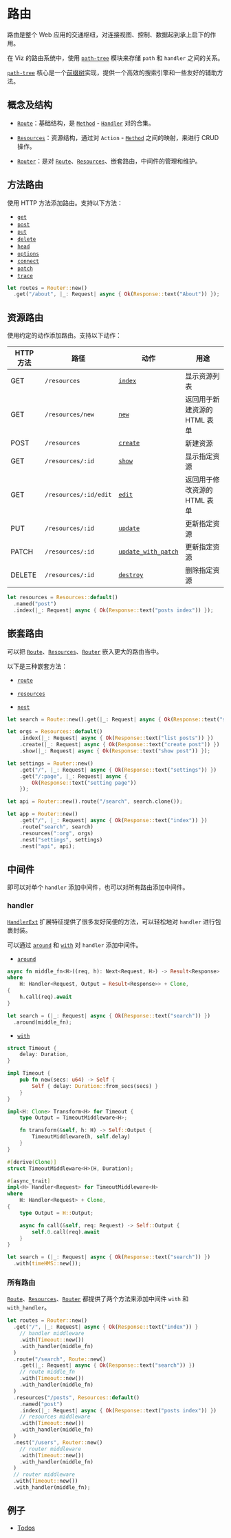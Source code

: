 # 路由

路由是整个 Web 应用的交通枢纽，对连接视图、控制、数据起到承上启下的作用。

在 Viz 的路由系统中，使用 [`path-tree`] 模块来存储 `path` 和 `handler` 之间的关系。

[`path-tree`] 核心是一个[前缀树]实现，提供一个高效的搜索引擎和一些友好的辅助方法。

## 概念及结构

- [`Route`]：基础结构，是 [`Method`] - [`Handler`] 对的合集。

- [`Resources`]：资源结构，通过对 `Action` - [`Method`] 之间的映射，来进行 CRUD 操作。

- [`Router`]：是对 [`Route`]、[`Resources`]、嵌套路由，中间件的管理和维护。

## 方法路由

使用 HTTP 方法添加路由。支持以下方法：

- [`get`][router.get]
- [`post`][router.post]
- [`put`][router.put]
- [`delete`][router.delete]
- [`head`][router.head]
- [`options`][router.options]
- [`connect`][router.connect]
- [`patch`][router.patch]
- [`trace`][router.trace]

```rust
let routes = Router::new()
  .get("/about", |_: Request| async { Ok(Response::text("About")) });
```

## 资源路由

使用约定的动作添加路由。支持以下动作：

| HTTP 方法 | 路径                  | 动作                                               | 用途                         |
| --------- | --------------------- | -------------------------------------------------- | ---------------------------- |
| GET       | `/resources`          | [`index`][resources.index]                         | 显示资源列表                 |
| GET       | `/resources/new`      | [`new`][resources.new]                             | 返回用于新建资源的 HTML 表单 |
| POST      | `/resources`          | [`create`][resources.create]                       | 新建资源                     |
| GET       | `/resources/:id`      | [`show`][resources.show]                           | 显示指定资源                 |
| GET       | `/resources/:id/edit` | [`edit`][resources.edit]                           | 返回用于修改资源的 HTML 表单 |
| PUT       | `/resources/:id`      | [`update`][resources.update]                       | 更新指定资源                 |
| PATCH     | `/resources/:id`      | [`update_with_patch`][resources.update_with_patch] | 更新指定资源                 |
| DELETE    | `/resources/:id`      | [`destroy`][resources.destroy]                     | 删除指定资源                 |

```rust
let resources = Resources::default()
  .named("post")
  .index(|_: Request| async { Ok(Response::text("posts index")) });
```

## 嵌套路由

可以把 [`Route`]、[`Resources`]、[`Router`] 嵌入更大的路由当中。

以下是三种嵌套方法：

- [`route`][router.route]

- [`resources`][router.resources]

- [`nest`][router.nest]

```rust
let search = Route::new().get(|_: Request| async { Ok(Response::text("search")) });

let orgs = Resources::default()
    .index(|_: Request| async { Ok(Response::text("list posts")) })
    .create(|_: Request| async { Ok(Response::text("create post")) })
    .show(|_: Request| async { Ok(Response::text("show post")) });

let settings = Router::new()
    .get("/", |_: Request| async { Ok(Response::text("settings")) })
    .get("/:page", |_: Request| async {
        Ok(Response::text("setting page"))
    });

let api = Router::new().route("/search", search.clone());

let app = Router::new()
    .get("/", |_: Request| async { Ok(Response::text("index")) })
    .route("search", search)
    .resources(":org", orgs)
    .nest("settings", settings)
    .nest("api", api);
```

## 中间件

即可以对单个 `handler` 添加中间件，也可以对所有路由添加中间件。

### handler

[`HandlerExt`] 扩展特征提供了很多友好简便的方法，可以轻松地对 `handler` 进行包裹封装。

可以通过 [`around`][handlerext.around] 和 [`with`][handlerext.with] 对 `handler`
添加中间件。

- [`around`][handlerext.around]

```rust
async fn middle_fn<H>((req, h): Next<Request, H>) -> Result<Response>
where
    H: Handler<Request, Output = Result<Response>> + Clone,
{
    h.call(req).await
}

let search = (|_: Request| async { Ok(Response::text("search")) })
  .around(middle_fn);
```

- [`with`][handlerext.with]

```rust
struct Timeout {
    delay: Duration,
}

impl Timeout {
    pub fn new(secs: u64) -> Self {
        Self { delay: Duration::from_secs(secs) }
    }
}

impl<H: Clone> Transform<H> for Timeout {
    type Output = TimeoutMiddleware<H>;

    fn transform(&self, h: H) -> Self::Output {
        TimeoutMiddleware(h, self.delay)
    }
}

#[derive(Clone)]
struct TimeoutMiddleware<H>(H, Duration);

#[async_trait]
impl<H> Handler<Request> for TimeoutMiddleware<H>
where
    H: Handler<Request> + Clone,
{
    type Output = H::Output;

    async fn call(&self, req: Request) -> Self::Output {
        self.0.call(req).await
    }
}

let search = (|_: Request| async { Ok(Response::text("search")) })
  .with(timeHMS::new());
```

### 所有路由

[`Route`]、[`Resources`]、[`Router`] 都提供了两个方法来添加中间件 `with` 和 `with_handler`。

```rust
let routes = Router::new()
  .get("/", |_: Request| async { Ok(Response::text("index")) }
    // handler middleware
    .with(Timeout::new())
    .with_handler(middle_fn)
  )
  .route("/search", Route::new()
    .get(|_: Request| async { Ok(Response::text("search")) })
    // route middle_fn
    .with(Timeout::new())
    .with_handler(middle_fn)
  )
  .resources("/posts", Resources::default()
    .named("post")
    .index(|_: Request| async { Ok(Response::text("posts index")) })
    // resources middleware
    .with(Timeout::new())
    .with_handler(middle_fn)
  )
  .nest("/users", Router::new()
    // router middleware
    .with(Timeout::new())
    .with_handler(middle_fn)
  )
  // router middleware
  .with(Timeout::new())
  .with_handler(middle_fn);
```

## 例子 

* [Todos]

[`path-tree`]: https://github.com/viz-rs/path-tree
[前缀树]: https://en.wikipedia.org/wiki/Trie
[`route`]: https://docs.rs/viz/latest/viz/struct.Route.html
[`resources`]: https://docs.rs/viz/latest/viz/struct.Resources.html
[`router`]: https://docs.rs/viz/latest/viz/struct.Router.html
[`method`]: https://docs.rs/viz/latest/viz/struct.Method.html
[`handler`]: https://docs.rs/viz/latest/viz/handler/trait.Handler.html
[`handlerext`]: https://docs.rs/viz/latest/viz/handler/trait.HandlerExt.html
[handlerext.around]: https://docs.rs/viz/latest/viz/trait.HandlerExt.html#method.around
[handlerext.with]: https://docs.rs/viz/latest/viz/trait.HandlerExt.html#method.with
[handlerext.with_fn]: https://docs.rs/viz/latest/viz/trait.HandlerExt.html#method.with_fn
[router.get]: https://docs.rs/viz/latest/viz/struct.Router.html#method.get
[router.post]: https://docs.rs/viz/latest/viz/struct.Router.html#method.post
[router.put]: https://docs.rs/viz/latest/viz/struct.Router.html#method.put
[router.delete]: https://docs.rs/viz/latest/viz/struct.Router.html#method.delete
[router.head]: https://docs.rs/viz/latest/viz/struct.Router.html#method.head
[router.options]: https://docs.rs/viz/latest/viz/struct.Router.html#method.options
[router.connect]: https://docs.rs/viz/latest/viz/struct.Router.html#method.connect
[router.patch]: https://docs.rs/viz/latest/viz/struct.Router.html#method.path
[router.trace]: https://docs.rs/viz/latest/viz/struct.Router.html#method.trace
[router.route]: https://docs.rs/viz/latest/viz/struct.Router.html#method.route
[router.resources]: https://docs.rs/viz/latest/viz/struct.Router.html#method.resources
[router.nest]: https://docs.rs/viz/latest/viz/struct.Router.html#method.nest
[resources.index]: https://docs.rs/viz/latest/viz/struct.Resources.html#method.index
[resources.new]: https://docs.rs/viz/latest/viz/struct.Resources.html#method.new
[resources.create]: https://docs.rs/viz/latest/viz/struct.Resources.html#method.create
[resources.show]: https://docs.rs/viz/latest/viz/struct.Resources.html#method.show
[resources.edit]: https://docs.rs/viz/latest/viz/struct.Resources.html#method.edit
[resources.update]: https://docs.rs/viz/latest/viz/struct.Resources.html#method.update
[resources.update_with_patch]: https://docs.rs/viz/latest/viz/struct.Resources.html#method.update_with_patch
[resources.destroy]: https://docs.rs/viz/latest/viz/struct.Resources.html#method.destroy
[Todos]: https://github.com/viz-rs/viz/tree/main/examples/routing/todos
